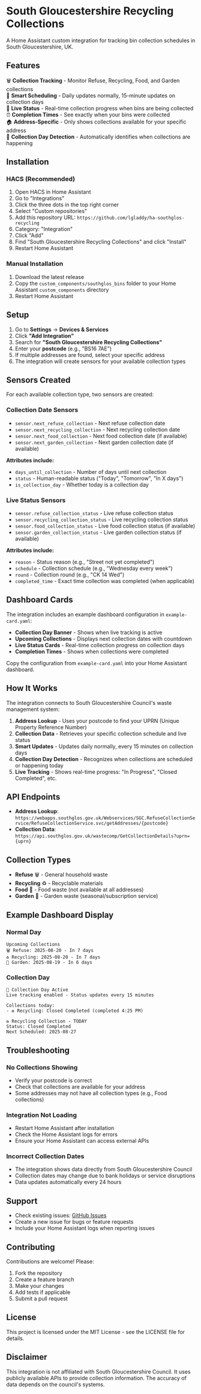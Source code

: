 # South Gloucestershire Recycling Collections

A Home Assistant custom integration for tracking bin collection schedules in South Gloucestershire, UK.

## Features

🗑️ **Collection Tracking** - Monitor Refuse, Recycling, Food, and Garden collections  
📅 **Smart Scheduling** - Daily updates normally, 15-minute updates on collection days  
🚛 **Live Status** - Real-time collection progress when bins are being collected  
⏰ **Completion Times** - See exactly when your bins were collected  
🏠 **Address-Specific** - Only shows collections available for your specific address  
🎯 **Collection Day Detection** - Automatically identifies when collections are happening

## Installation

### HACS (Recommended)

1. Open HACS in Home Assistant
2. Go to "Integrations"
3. Click the three dots in the top right corner
4. Select "Custom repositories"
5. Add this repository URL: `https://github.com/lgladdy/ha-southglos-recycling`
6. Category: "Integration"
7. Click "Add"
8. Find "South Gloucestershire Recycling Collections" and click "Install"
9. Restart Home Assistant

### Manual Installation

1. Download the latest release
2. Copy the `custom_components/southglos_bins` folder to your Home Assistant `custom_components` directory
3. Restart Home Assistant

## Setup

1. Go to **Settings** → **Devices & Services**
2. Click **"Add Integration"**
3. Search for **"South Gloucestershire Recycling Collections"**
4. Enter your **postcode** (e.g., "BS16 7AE")
5. If multiple addresses are found, select your specific address
6. The integration will create sensors for your available collection types

## Sensors Created

For each available collection type, two sensors are created:

### Collection Date Sensors
- `sensor.next_refuse_collection` - Next refuse collection date
- `sensor.next_recycling_collection` - Next recycling collection date  
- `sensor.next_food_collection` - Next food collection date (if available)
- `sensor.next_garden_collection` - Next garden collection date (if available)

**Attributes include:**
- `days_until_collection` - Number of days until next collection
- `status` - Human-readable status ("Today", "Tomorrow", "In X days")
- `is_collection_day` - Whether today is a collection day

### Live Status Sensors
- `sensor.refuse_collection_status` - Live refuse collection status
- `sensor.recycling_collection_status` - Live recycling collection status
- `sensor.food_collection_status` - Live food collection status (if available)
- `sensor.garden_collection_status` - Live garden collection status (if available)

**Attributes include:**
- `reason` - Status reason (e.g., "Street not yet completed")
- `schedule` - Collection schedule (e.g., "Wednesday every week")
- `round` - Collection round (e.g., "CK 14 Wed")
- `completed_time` - Exact time collection was completed (when applicable)

## Dashboard Cards

The integration includes an example dashboard configuration in `example-card.yaml`:

- **Collection Day Banner** - Shows when live tracking is active
- **Upcoming Collections** - Displays next collection dates with countdown
- **Live Status Cards** - Real-time collection progress on collection days
- **Completion Times** - Shows when collections were completed

Copy the configuration from `example-card.yaml` into your Home Assistant dashboard.

## How It Works

The integration connects to South Gloucestershire Council's waste management system:

1. **Address Lookup** - Uses your postcode to find your UPRN (Unique Property Reference Number)
2. **Collection Data** - Retrieves your specific collection schedule and live status
3. **Smart Updates** - Updates daily normally, every 15 minutes on collection days
4. **Collection Day Detection** - Recognizes when collections are scheduled or happening today
5. **Live Tracking** - Shows real-time progress: "In Progress", "Closed Completed", etc.

## API Endpoints

- **Address Lookup**: `https://webapps.southglos.gov.uk/Webservices/SGC.RefuseCollectionService/RefuseCollectionService.svc/getAddresses/{postcode}`
- **Collection Data**: `https://api.southglos.gov.uk/wastecomp/GetCollectionDetails?uprn={uprn}`

## Collection Types

- **Refuse** 🗑️ - General household waste
- **Recycling** ♻️ - Recyclable materials  
- **Food** 🍎 - Food waste (not available at all addresses)
- **Garden** 🌳 - Garden waste (seasonal/subscription service)

## Example Dashboard Display

### Normal Day
```
Upcoming Collections
🗑️ Refuse: 2025-08-20 - In 7 days
♻️ Recycling: 2025-08-20 - In 7 days  
🌳 Garden: 2025-08-19 - In 6 days
```

### Collection Day
```
🚛 Collection Day Active
Live tracking enabled - Status updates every 15 minutes

Collections today:
- ♻️ Recycling: Closed Completed (completed 4:25 PM)

♻️ Recycling Collection - TODAY
Status: Closed Completed
Next Scheduled: 2025-08-27
```

## Troubleshooting

### No Collections Showing
- Verify your postcode is correct
- Check that collections are available for your address
- Some addresses may not have all collection types (e.g., Food collections)

### Integration Not Loading
- Restart Home Assistant after installation
- Check the Home Assistant logs for errors
- Ensure your Home Assistant can access external APIs

### Incorrect Collection Dates
- The integration shows data directly from South Gloucestershire Council
- Collection dates may change due to bank holidays or service disruptions
- Data updates automatically every 24 hours

## Support

- Check existing issues: [GitHub Issues](https://github.com/lgladdy/ha-southglos-recycling/issues)
- Create a new issue for bugs or feature requests
- Include your Home Assistant logs when reporting issues

## Contributing

Contributions are welcome! Please:
1. Fork the repository
2. Create a feature branch
3. Make your changes
4. Add tests if applicable
5. Submit a pull request

## License

This project is licensed under the MIT License - see the LICENSE file for details.

## Disclaimer

This integration is not affiliated with South Gloucestershire Council. It uses publicly available APIs to provide collection information. The accuracy of data depends on the council's systems.
